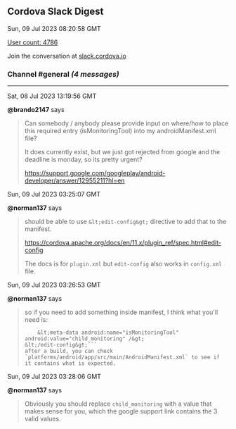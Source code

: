 ## Cordova Slack Digest
Sun, 09 Jul 2023 08:20:58 GMT

[User count: 4786](https://cordova.slack.com/)


Join the conversation at [slack.cordova.io](http://slack.cordova.io/)

### __Channel #general__ _(4 messages)_
---

Sat, 08 Jul 2023 13:19:56 GMT

__@brando2147__ says 
> Can somebody / anybody please provide input on where/how to place this required entry (isMonitoringTool) into my androidManifest.xml file?
> 
> It does currently exist, but we just got rejected from google and the deadline is monday, so its pretty urgent?
> 
> <https://support.google.com/googleplay/android-developer/answer/12955211?hl=en>
> 

Sun, 09 Jul 2023 03:25:07 GMT

__@norman137__ says 
> should be able to use `&lt;edit-config&gt;` directive to add that to the manifest.
> 
> <https://cordova.apache.org/docs/en/11.x/plugin_ref/spec.html#edit-config>
> 
> The docs is for `plugin.xml` but `edit-config` also works in `config.xml` file.
> 

Sun, 09 Jul 2023 03:26:53 GMT

__@norman137__ says 
> so if you need to add something inside manifest, I think what you'll need is:
> 
> ```&lt;edit-config file="AndroidManifest.xml" target="/manifest" mode="merge"&gt;
>     &lt;meta-data android:name="isMonitoringTool" android:value="child_monitoring" /&gt;
> &lt;/edit-config&gt;```
> after a build, you can check `platforms/android/app/src/main/AndroidManifest.xml` to see if it contains what is expected.
> 

Sun, 09 Jul 2023 03:28:06 GMT

__@norman137__ says 
> Obviously you should replace `child_monitoring` with a value that makes sense for you, which the google support link contains the 3 valid values.
> 
